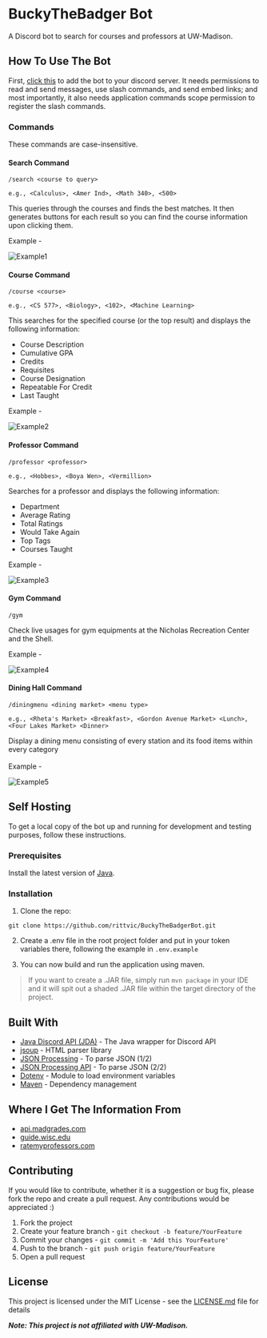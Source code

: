 # BuckyTheBadger Bot

A Discord bot to search for courses and professors at UW-Madison.

## How To Use The Bot

First, [click this](https://discord.com/api/oauth2/authorize?client_id=990494786123333682&permissions=139586751552&scope=bot%20applications.commands) to add the bot to your discord server.
It needs permissions to read and send messages, use slash commands, and send embed links; and most importantly, it also needs application commands scope permission to register the slash commands.

### Commands

These commands are case-insensitive.

#### Search Command

`/search <course to query>` 

`e.g., <Calculus>, <Amer Ind>, <Math 340>, <500>`

This queries through the courses and finds the best matches.  It then generates buttons for each result so you can find the course information upon clicking them.

Example -

![Example1](https://cdn.discordapp.com/attachments/1007141650281279568/1034285519481344060/unknown.png)


#### Course Command

`/course <course>`

`e.g., <CS 577>, <Biology>, <102>, <Machine Learning>`

This searches for the specified course (or the top result) and displays the following information:
- Course Description
- Cumulative GPA
- Credits
- Requisites
- Course Designation
- Repeatable For Credit
- Last Taught

Example -

![Example2](https://cdn.discordapp.com/attachments/1007141650281279568/1007153043583803422/unknown.png)

#### Professor Command

`/professor <professor>` 

`e.g., <Hobbes>, <Boya Wen>, <Vermillion>`

Searches for a professor and displays the following information:
- Department
- Average Rating
- Total Ratings
- Would Take Again
- Top Tags
- Courses Taught

Example -

![Example3](https://cdn.discordapp.com/attachments/1007141650281279568/1007153325298438236/unknown.png)

#### Gym Command

`/gym`

Check live usages for gym equipments at the Nicholas Recreation Center and the Shell.

Example -

![Example4](https://cdn.discordapp.com/attachments/1007141650281279568/1034288672641654825/unknown.png)

#### Dining Hall Command

`/diningmenu <dining market> <menu type>`

`e.g., <Rheta's Market> <Breakfast>, <Gordon Avenue Market> <Lunch>, <Four Lakes Market> <Dinner>`

Display a dining menu consisting of every station and its food items within every category
<br><br>
Example -

![Example5](https://media.discordapp.net/attachments/1007141650281279568/1037369558928986192/unknown.png)

## Self Hosting

To get a local copy of the bot up and running for development and testing purposes, follow these instructions.

### Prerequisites

Install the latest version of [Java](https://www.oracle.com/java/technologies/downloads/).

### Installation

1. Clone the repo:

```
git clone https://github.com/rittvic/BuckyTheBadgerBot.git
```

2. Create a .env file in the root project folder and put in your token variables there, following the example in `.env.example`

3. You can now build and run the application using maven.

> If you want to create a .JAR file, simply run `mvn package` in your IDE and it will spit out a shaded .JAR file within the target directory of the project.

## Built With

* [Java Discord API (JDA)](https://github.com/DV8FromTheWorld/JDA) - The Java wrapper for Discord API
* [jsoup](https://github.com/jhy/jsoup/) - HTML parser library
* [JSON Processing](https://mvnrepository.com/artifact/org.glassfish/javax.json) - To parse JSON (1/2)
* [JSON Processing API](https://mvnrepository.com/artifact/javax.json/javax.json-api) - To parse JSON (2/2)
* [Dotenv](https://github.com/cdimascio/dotenv-java) - Module to load environment variables
* [Maven](https://maven.apache.org/) - Dependency management

## Where I Get The Information From
* [api.madgrades.com](https://api.madgrades.com/)
* [guide.wisc.edu](https://guide.wisc.edu)
* [ratemyprofessors.com](https://www.ratemyprofessors.com)

## Contributing

If you would like to contribute, whether it is a suggestion or bug fix, please fork the repo and create a pull request. Any contributions would be appreciated :)
1. Fork the project
2. Create your feature branch - `git checkout -b feature/YourFeature`
3. Commit your changes - `git commit -m 'Add this YourFeature'`
4. Push to the branch - `git push origin feature/YourFeature`
5. Open a pull request

## License

This project is licensed under the MIT License - see the [LICENSE.md](LICENSE) file for  details

<b><i> Note: This project is not affiliated with UW-Madison. </b><i>
